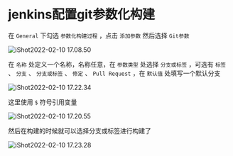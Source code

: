 # jenkins配置git参数化构建

在 `General` 下勾选 `参数化构建过程` ，点击 `添加参数` 然后选择 `Git参数`

![iShot2022-02-10 17.08.50](https://gitea.pptfz.cn/pptfz/picgo-images/raw/branch/master/img/iShot2022-02-10%2017.08.50.png)





在 `名称` 处定义一个名称，名称任意，在 `参数类型` 处选择 `分支或标签` ，可选有 `标签` 、 `分支` 、 `分支或标签` 、 `修定` 、 `Pull Request` ，在 `默认值` 处填写一个默认分支

![iShot2022-02-10 17.22.34](https://gitea.pptfz.cn/pptfz/picgo-images/raw/branch/master/img/iShot2022-02-10%2017.22.34.png)







这里使用 `$` 符号引用变量

![iShot2022-02-10 17.20.55](https://gitea.pptfz.cn/pptfz/picgo-images/raw/branch/master/img/iShot2022-02-10%2017.20.55.png)







然后在构建的时候就可以选择分支或标签进行构建了

![iShot2022-02-10 17.23.28](https://gitea.pptfz.cn/pptfz/picgo-images/raw/branch/master/img/iShot2022-02-10%2017.23.28.png)





